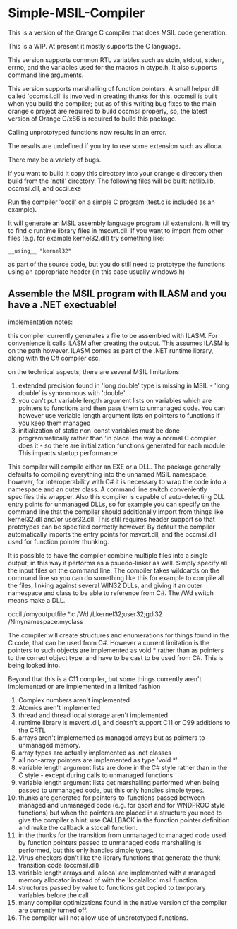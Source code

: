 # Simple-MSIL-Compiler

This is a version of the Orange C compiler that does MSIL code generation.

This is a WIP.  At present it mostly supports the C language.  

This version supports common RTL variables such as stdin, stdout, stderr, errno, and the variables used for the macros in
ctype.h.   It also supports command line arguments.
 
This version supports marshalling of function pointers.  A small helper dll called 'occmsil.dll' is involved in creating thunks for this.  occmsil is built when you build the compiler; but as of this writing bug fixes to the main orange c
project are required to build occmsil properly, so, the latest version of Orange C/x86 is required to build this package.

Calling unprototyped functions now results in an error.

The results are undefined if you try to use some extension such as alloca.

There may be a variety of bugs.

If you want to build it copy this directory into your orange c directory then build from the 'netil' directory.   The following files will be built:   netlib.lib, occmsil.dll, and occil.exe

Run the compiler 'occil' on a simple C program (test.c is included as an example).

It will generate an MSIL assembly language program (.il extension).   It will try to find c runtime library files in mscvrt.dll.   If you want to import from other files (e.g. for example kernel32.dll) try something like:

	__using__ "kernel32"

as part of the source code, but you do still need to prototype the functions using an appropriate header (in this case usually windows.h)

Assemble the MSIL program with ILASM and you have a .NET exectuable!
------------------------------------
implementation notes:

this compiler currently generates a file to be assembled with ILASM.  For convenience it calls ILASM after creating the output.   This assumes ILASM is on the path however.  ILASM comes as part of the .NET runtime library, along with the C# compiler csc.

on the technical aspects, there are several MSIL limitations

1) extended precision found in 'long double' type is missing  in MSIL - 'long double' is synonomous with 'double'
2) you can't put variable length argument lists on variables which are pointers to functions and then pass them to
unmanaged code.   You can however use veriable length argument lists on pointers to functions if you keep them managed
3) initialization of static non-const variables must be done programmatically rather than 'in place' the way a normal C compiler does it - so there are initialization functions generated for each module.   This impacts startup performance.

This compiler will compile either an EXE or a DLL.  The package generally defaults to compiling everything into the unnamed
MSIL namespace, however, for interoperability with C# it is necessary to wrap the code into a namespace and an outer class.  A command line switch conveniently specifies this wrapper.   Also this compiler is capable of auto-detecting DLL entry
points for unmanaged DLLs, so for example you can specify on the command line that the compiler should additionally import from things like kernel32.dll and/or user32.dll.   This still requires header support so that prototypes can be specified
correctly however.   By default the compiler automatically imports the entry points for msvcrt.dll, and the occmsil.dll used for function pointer thunking.

It is possible to have the compiler combine multiple files into a single output; in this way it performs as a psuedo-linker as well.   Simply specify all the input files on the command line.   The compiler takes wildcards on the command line so you can do something like this for example to compile all the files, linking against several WIN32 DLLs, and giving it an outer namespace and class to be able to reference from C#.   The /Wd switch means make a DLL.

occil /omyoutputfile *.c /Wd /Lkernel32;user32;gdi32 /Nmynamespace.myclass

The compiler will create structures and enumerations for things found in the C code, that can be used from C#.   However a current limitation is the pointers to such objects are implemented as void * rather than as pointers to the correct object type, and have to be cast to be used from C#.   This is being looked into.

Beyond that this is a C11 compiler, but some things currently aren't implemented or are implemented in a limited fashion

1) Complex numbers aren't implemented
2) Atomics aren't implemented
3) thread and thread local storage aren't implemented
4) runtime library is msvcrtl.dll, and doesn't support C11 or C99 additions to the CRTL
5) arrays aren't implemented as managed arrays but as pointers to unmanaged memory.
6) array types are actually implemented as .net classes
7) all non-array pointers are implemented as type 'void *'
8) variable length argument lists are done in the C# style rather than in the C style - except during calls to unmanaged functions
9) variable length argument lists get marshalling performed when being passed to unmanaged code, but this only handles simple types.
10) thunks are generated for pointers-to-functions passed between managed and unmanaged code (e.g. for qsort and for WNDPROC style functions) but when the pointers are placed in a structure you need to give the compiler a hint.  use CALLBACK in the function pointer definition and make the callback a stdcall function.
11) in the thunks for the transition from unmanaged to managed code used by function pointers passed to unmanaged code marshalling is performed, but this only handles simple types.
12) Virus checkers don't like the library functions that generate the thunk transition code (occmsil.dll)
13) variable length arrays and 'alloca' are implemented with a managed memory allocator instead of with the 'localalloc' msil function.
14) structures passed by value to functions get copied to temporary variables before the call
15) many compiler optimizations found in the native version of the compiler are currently turned off.
16) The compiler will not allow use of unprototyped functions.
